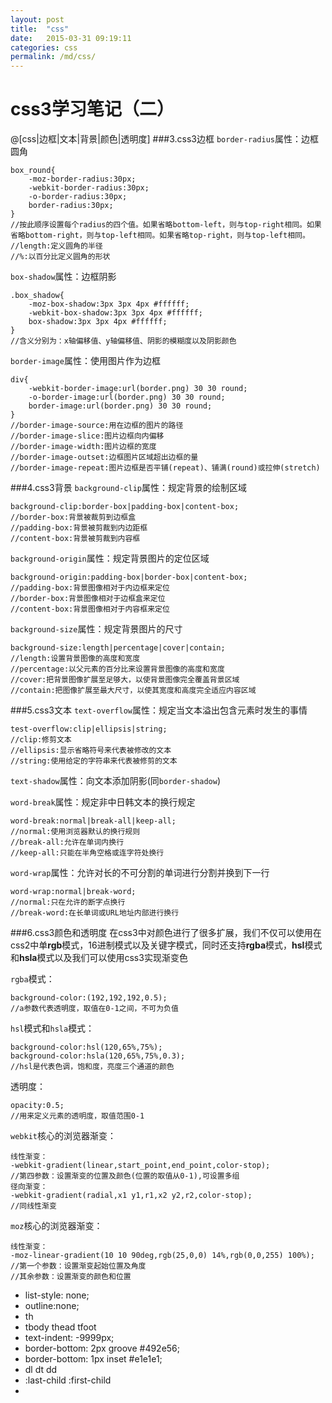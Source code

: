 ```yaml
---
layout: post
title:  "css"
date:   2015-03-31 09:19:11
categories: css
permalink: /md/css/
---
```



css3学习笔记（二）
=================
@[css|边框|文本|背景|颜色|透明度]
###3.css3边框
`border-radius`属性：边框圆角

    box_round{
        -moz-border-radius:30px;
        -webkit-border-radius:30px;
        -o-border-radius:30px;
        border-radius:30px;
    }
    //按此顺序设置每个radius的四个值。如果省略bottom-left，则与top-right相同。如果省略bottom-right，则与top-left相同。如果省略top-right，则与top-left相同。
    //length:定义圆角的半径
    //%:以百分比定义圆角的形状
`box-shadow`属性：边框阴影

	.box_shadow{
		-moz-box-shadow:3px 3px 4px #ffffff;
		-webkit-box-shadow:3px 3px 4px #ffffff;
		box-shadow:3px 3px 4px #ffffff;
	}
	//含义分别为：x轴偏移值、y轴偏移值、阴影的模糊度以及阴影颜色
`border-image`属性：使用图片作为边框

    div{
		-webkit-border-image:url(border.png) 30 30 round;
		-o-border-image:url(border.png) 30 30 round;
		border-image:url(border.png) 30 30 round;
	}
    //border-image-source:用在边框的图片的路径
    //border-image-slice:图片边框向内偏移
    //border-image-width:图片边框的宽度
    //border-image-outset:边框图片区域超出边框的量
    //border-image-repeat:图片边框是否平铺(repeat)、铺满(round)或拉伸(stretch)

###4.css3背景
`background-clip`属性：规定背景的绘制区域

    background-clip:border-box|padding-box|content-box;
    //border-box:背景被裁剪到边框盒
    //padding-box:背景被剪裁到内边距框
    //content-box:背景被剪裁到内容框
`background-origin`属性：规定背景图片的定位区域

    background-origin:padding-box|border-box|content-box;
    //padding-box:背景图像相对于内边框来定位
    //border-box:背景图像相对于边框盒来定位
    //content-box:背景图像相对于内容框来定位
`background-size`属性：规定背景图片的尺寸

    background-size:length|percentage|cover|contain;
    //length:设置背景图像的高度和宽度
    //percentage:以父元素的百分比来设置背景图像的高度和宽度
    //cover:把背景图像扩展至足够大，以使背景图像完全覆盖背景区域
    //contain:把图像扩展至最大尺寸，以使其宽度和高度完全适应内容区域

###5.css3文本
`text-overflow`属性：规定当文本溢出包含元素时发生的事情

    test-overflow:clip|ellipsis|string;
    //clip:修剪文本
    //ellipsis:显示省略符号来代表被修改的文本
    //string:使用给定的字符串来代表被修剪的文本
`text-shadow`属性：向文本添加阴影(同`border-shadow`)

`word-break`属性：规定非中日韩文本的换行规定

    word-break:normal|break-all|keep-all;
    //normal:使用浏览器默认的换行规则
    //break-all:允许在单词内换行
    //keep-all:只能在半角空格或连字符处换行
`word-wrap`属性：允许对长的不可分割的单词进行分割并换到下一行

    word-wrap:normal|break-word;
    //normal:只在允许的断字点换行
    //break-word:在长单词或URL地址内部进行换行

###6.css3颜色和透明度
在css3中对颜色进行了很多扩展，我们不仅可以使用在css2中单**rgb**模式，16进制模式以及关键字模式，同时还支持**rgba**模式，**hsl**模式和**hsla**模式以及我们可以使用css3实现渐变色

`rgba`模式：

    background-color:(192,192,192,0.5);
    //a参数代表透明度，取值在0-1之间，不可为负值
`hsl`模式和`hsla`模式：

    background-color:hsl(120,65%,75%);
    background-color:hsla(120,65%,75%,0.3);
    //hsl是代表色调，饱和度，亮度三个通道的颜色
透明度：

    opacity:0.5;
    //用来定义元素的透明度，取值范围0-1

`webkit`核心的浏览器渐变：

    线性渐变：
    -webkit-gradient(linear,start_point,end_point,color-stop);
    //第四参数：设置渐变的位置及颜色(位置的取值从0-1),可设置多组
    径向渐变：
    -webkit-gradient(radial,x1 y1,r1,x2 y2,r2,color-stop);
    //同线性渐变
`moz`核心的浏览器渐变：

    线性渐变：
    -moz-linear-gradient(10 10 90deg,rgb(25,0,0) 14%,rgb(0,0,255) 100%);
    //第一个参数：设置渐变起始位置及角度
    //其余参数：设置渐变的颜色和位置
   

 - list-style: none;
 - outline:none;
 - th
 - tbody thead tfoot
 - text-indent: -9999px;
 -  border-bottom: 2px groove #492e56;
 -   border-bottom: 1px inset #e1e1e1;
 -  dl dt dd
 -  :last-child :first-child
 -     
